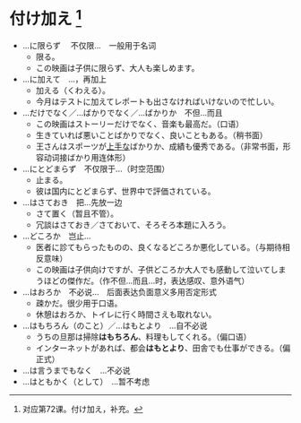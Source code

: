 # 付け加え [^title]

- ...に限らず　 不仅限...　一般用于名词
  - 限る。
  - この映画は子供に限らず、大人も楽しめます。
- ...に加えて　...，再加上
  - 加える（くわえる）。
  - 今月はテストに加えてレポートも出さなければいけないので忙しい。
- ...だけでなく／...ばかりでなく／...ばかりか　不但...而且
  - この映画はストーリーだけでなく、音楽も最高だ。（口语）
  - 生きていれば悪いことばかりでなく、良いこともある。（稍书面）
  - 王さんはスポーツが<u>上手な</u>ばかりか、成績も優秀である。（非常书面，形容动词接ばかり用连体形）
- ...にとどまらず　不仅限于...（时空范围）
  - 止まる。
  - 彼は国内にとどまらず、世界中で評価されている。
- ...はさておき　把...先放一边
  - さて置く（暂且不管）。
  - 冗談はさておき／さておいて、そろそろ本題に入ろう。
- ...どころか　岂止...
  - 医者に診てもらったものの、良くなるどころか悪化している。（与期待相反意味）
  - この映画は子供向けですが、子供どころか大人でも感動して泣いてしまうほどの傑作だ。（作不但...而且...时，表达感叹、意外语气）
- ...はおろか　不必说...　后面表达负面意义多用否定形式
  - 疎かだ。很少用于口语。
  - 休憩はおろか、トイレに行く時間さえも取れない。
- ...はもちろん（のこと）／...はもとより　...自不必说
  - うちの旦那は掃除**はもちろん**、料理もしてくれる。（偏口语）
  - インターネットがあれば、都会**はもとより**、田舎でも仕事ができる。（偏正式）
- ...は言うまでもなく　...不必说
- ...はともかく（として）　...暂不考虑


[^title]: 对应第72课。付け加え，补充。




